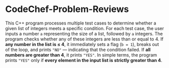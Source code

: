 ﻿# CodeChef-Problem-Reviews

This C++ program processes multiple test cases to determine whether a given list of integers meets a specific condition. For each test case, the user inputs a number `a` representing the size of a list, followed by `a` integers. The program checks whether any of these integers are less than or equal to 4. If **any number in the list is ≤ 4**, it immediately sets a flag (`b = 1`), breaks out of the loop, and prints `"NO"` — indicating that the condition failed. If **all numbers are greater than 4**, it prints `"YES"`. In simple terms, the program prints `"YES"` only if **every element in the input list is strictly greater than 4**.
